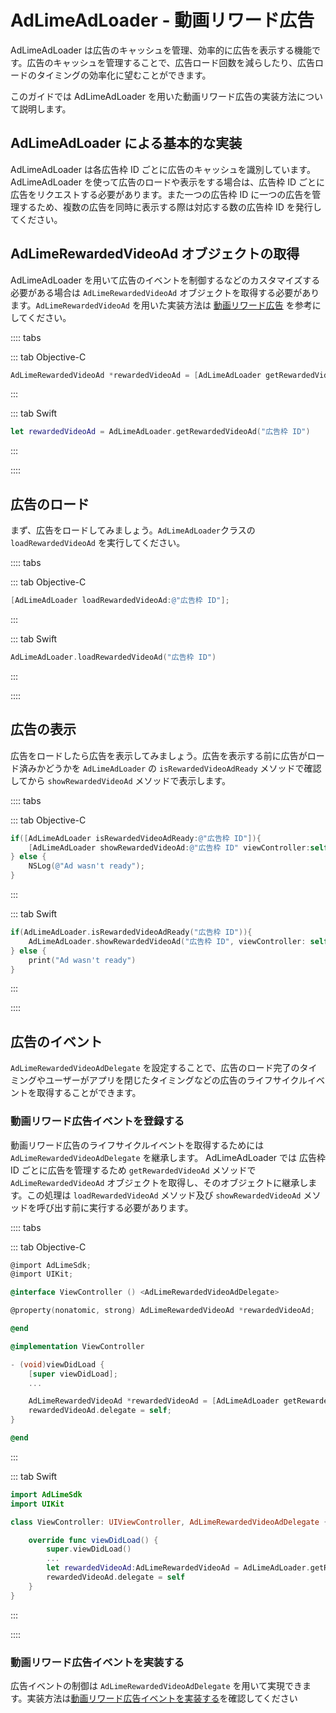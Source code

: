 # AdLimeAdLoader - 動画リワード広告  

AdLimeAdLoader は広告のキャッシュを管理、効率的に広告を表示する機能です。広告のキャッシュを管理することで、広告ロード回数を減らしたり、広告ロードのタイミングの効率化に望むことができます。

このガイドでは AdLimeAdLoader を用いた動画リワード広告の実装方法について説明します。

## AdLimeAdLoader による基本的な実装  

AdLimeAdLoader は各広告枠 ID ごとに広告のキャッシュを識別しています。AdLimeAdLoader を使って広告のロードや表示をする場合は、広告枠 ID ごとに広告をリクエストする必要があります。また一つの広告枠 ID に一つの広告を管理するため、複数の広告を同時に表示する際は対応する数の広告枠 ID を発行してください。

## AdLimeRewardedVideoAd オブジェクトの取得  

AdLimeAdLoader を用いて広告のイベントを制御するなどのカスタマイズする必要がある場合は `AdLimeRewardedVideoAd` オブジェクトを取得する必要があります。`AdLimeRewardedVideoAd` を用いた実装方法は [動画リワード広告](./rewarded.md) を参考にしてください。

:::: tabs

::: tab Objective-C

```objectivec
AdLimeRewardedVideoAd *rewardedVideoAd = [AdLimeAdLoader getRewardedVideoAd:@"広告枠 ID"];
```

:::

::: tab Swift

```swift
let rewardedVideoAd = AdLimeAdLoader.getRewardedVideoAd("広告枠 ID")
```

:::

::::

## 広告のロード  

まず、広告をロードしてみましょう。`AdLimeAdLoader`クラスの`loadRewardedVideoAd` を実行してください。

:::: tabs

::: tab Objective-C

```objectivec
[AdLimeAdLoader loadRewardedVideoAd:@"広告枠 ID"];
```

:::

::: tab Swift

```swift
AdLimeAdLoader.loadRewardedVideoAd("広告枠 ID")
```

:::

::::

## 広告の表示  

広告をロードしたら広告を表示してみましょう。広告を表示する前に広告がロード済みかどうかを `AdLimeAdLoader` の `isRewardedVideoAdReady` メソッドで確認してから `showRewardedVideoAd` メソッドで表示します。

:::: tabs

::: tab Objective-C

```objectivec
if([AdLimeAdLoader isRewardedVideoAdReady:@"広告枠 ID"]){
    [AdLimeAdLoader showRewardedVideoAd:@"広告枠 ID" viewController:self];
} else {
    NSLog(@"Ad wasn't ready");
}
```

:::

::: tab Swift

```swift
if(AdLimeAdLoader.isRewardedVideoAdReady("広告枠 ID")){
    AdLimeAdLoader.showRewardedVideoAd("広告枠 ID", viewController: self)
} else {
    print("Ad wasn't ready")
}
```

:::

::::

## 広告のイベント  

`AdLimeRewardedVideoAdDelegate` を設定することで、広告のロード完了のタイミングやユーザーがアプリを閉じたタイミングなどの広告のライフサイクルイベントを取得することができます。

### 動画リワード広告イベントを登録する  

動画リワード広告のライフサイクルイベントを取得するためには `AdLimeRewardedVideoAdDelegate` を継承します。 AdLimeAdLoader では 広告枠 ID ごとに広告を管理するため `getRewardedVideoAd` メソッドで `AdLimeRewardedVideoAd` オブジェクトを取得し、そのオブジェクトに継承します。この処理は `loadRewardedVideoAd` メソッド及び `showRewardedVideoAd` メソッドを呼び出す前に実行する必要があります。

:::: tabs

::: tab Objective-C

```objectivec
@import AdLimeSdk;
@import UIKit;

@interface ViewController () <AdLimeRewardedVideoAdDelegate>

@property(nonatomic, strong) AdLimeRewardedVideoAd *rewardedVideoAd;

@end

@implementation ViewController

- (void)viewDidLoad {
    [super viewDidLoad];
    ...

    AdLimeRewardedVideoAd *rewardedVideoAd = [AdLimeAdLoader getRewardedVideoAd:@"広告枠 ID"];
    rewardedVideoAd.delegate = self;
}

@end
```

:::

::: tab Swift

```swift
import AdLimeSdk
import UIKit

class ViewController: UIViewController, AdLimeRewardedVideoAdDelegate {

    override func viewDidLoad() {
        super.viewDidLoad()
        ...
        let rewardedVideoAd:AdLimeRewardedVideoAd = AdLimeAdLoader.getRewardedVideoAd("広告枠 ID")
        rewardedVideoAd.delegate = self
    }
}
```

:::

::::


### 動画リワード広告イベントを実装する
広告イベントの制御は `AdLimeRewardedVideoAdDelegate` を用いて実現できます。実装方法は[動画リワード広告イベントを実装する](./rewarded.md#動画リワード広告イベントを実装する)を確認してください

